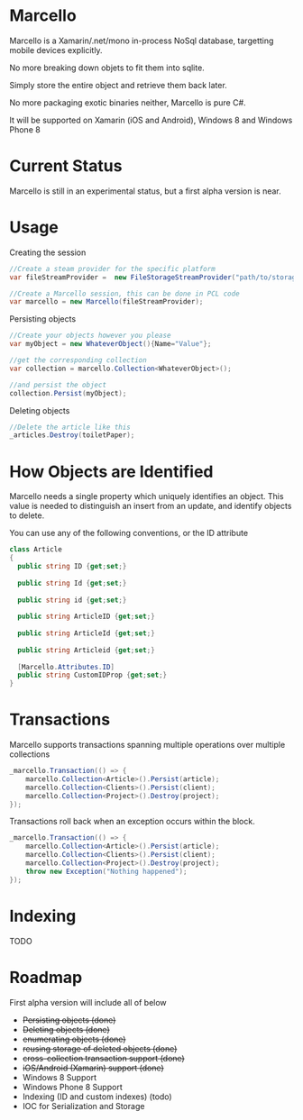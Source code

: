 Marcello
========

Marcello is a  Xamarin/.net/mono in-process NoSql database, targetting mobile devices explicitly.

No more breaking down objets to fit them into sqlite.

Simply store the entire object and retrieve them back later.

No more packaging exotic binaries neither, Marcello is pure C#.


It will be supported on Xamarin (iOS and Android), Windows 8 and Windows Phone 8


Current Status
=
Marcello is still in an experimental status, but a first alpha version is near.


Usage
=
Creating the session
```cs
//Create a steam provider for the specific platform
var fileStreamProvider =  new FileStorageStreamProvider("path/to/storage_folder");

//Create a Marcello session, this can be done in PCL code
var marcello = new Marcello(fileStreamProvider);
```

Persisting objects
```cs
//Create your objects however you please
var myObject = new WhateverObject(){Name="Value"};

//get the corresponding collection
var collection = marcello.Collection<WhateverObject>();

//and persist the object
collection.Persist(myObject);
```

Deleting objects

```cs
//Delete the article like this
_articles.Destroy(toiletPaper);
```

How Objects are Identified
=
Marcello needs a single property which uniquely identifies an object.
This value is needed to distinguish an insert from an update, and identify objects to delete.

You can use any of the following conventions, or the ID attribute
```cs
class Article
{
  public string ID {get;set;}
  
  public string Id {get;set;}
  
  public string id {get;set;}
  
  public string ArticleID {get;set;}
  
  public string ArticleId {get;set;}
  
  public string Articleid {get;set;}
  
  [Marcello.Attributes.ID]
  public string CustomIDProp {get;set;}
}
```

Transactions
=
Marcello supports transactions spanning multiple operations over multiple collections
```cs
_marcello.Transaction(() => {
    marcello.Collection<Article>().Persist(article);
    marcello.Collection<Clients>().Persist(client);
    marcello.Collection<Project>().Destroy(project);
}); 
```

Transactions roll back when an exception occurs within the block.
```cs
_marcello.Transaction(() => {
    marcello.Collection<Article>().Persist(article);
    marcello.Collection<Clients>().Persist(client);
    marcello.Collection<Project>().Destroy(project);
    throw new Exception("Nothing happened");
});
```


Indexing
=
TODO

Roadmap
=
First alpha version will include all of below
- ~~Persisting objects (done)~~
- ~~Deleting objects (done)~~
- ~~enumerating objects (done)~~
- ~~reusing storage of deleted objects (done)~~
- ~~cross-collection transaction support (done)~~
- ~~iOS/Android (Xamarin) support (done)~~
- Windows 8 Support
- Windows Phone 8 Support
- Indexing (ID and custom indexes) (todo)
- IOC for Serialization and Storage





